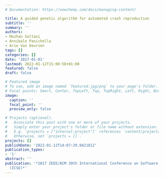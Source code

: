 ```yaml
---
# Documentation: https://wowchemy.com/docs/managing-content/

title: A guided genetic algorithm for automated crash reproduction
subtitle: ''
summary: ''
authors:
- Mozhan Soltani
- Annibale Panichella
- Arie Van Deursen
tags: []
categories: []
date: '2017-01-01'
lastmod: 2022-01-12T15:00:58+01:00
featured: false
draft: false

# Featured image
# To use, add an image named `featured.jpg/png` to your page's folder.
# Focal points: Smart, Center, TopLeft, Top, TopRight, Left, Right, BottomLeft, Bottom, BottomRight.
image:
  caption: ''
  focal_point: ''
  preview_only: false

# Projects (optional).
#   Associate this post with one or more of your projects.
#   Simply enter your project's folder or file name without extension.
#   E.g. `projects = ["internal-project"]` references `content/project/deep-learning/index.md`.
#   Otherwise, set `projects = []`.
projects: []
publishDate: '2022-01-12T14:07:29.042101Z'
publication_types:
- '1'
abstract: ''
publication: '*2017 IEEE/ACM 39th International Conference on Software Engineering
  (ICSE)*'
---
```

